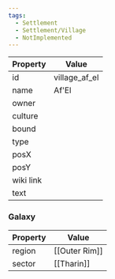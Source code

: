 ```yaml
---
tags:
  - Settlement
  - Settlement/Village
  - NotImplemented
---
```


| Property  | Value         |
| --------- | ------------- |
| id        | village_af_el |
| name      | Af'El         |
| owner     |               |
| culture   |               |
| bound     |               |
| type      |               |
| posX      |               |
| posY      |               |
| wiki link |               |
| text      |               |

### Galaxy
| Property | Value         |
| -------- | ------------- |
| region   | [[Outer Rim]] |
| sector   | [[Tharin]]    |

